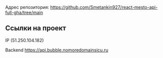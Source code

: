 Адрес репозитория: https://github.com/Smetankin927/react-mesto-api-full-gha/tree/main

## Ссылки на проект

IP (51.250.104.182)

Backend https://api.bubble.nomoredomainsicu.ru
